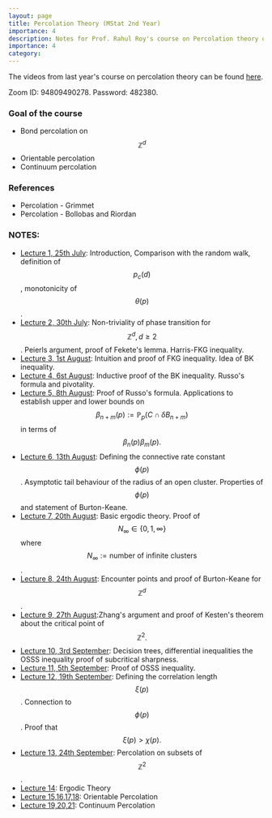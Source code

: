 ```yaml
---
layout: page
title: Percolation Theory (MStat 2nd Year)
importance: 4
description: Notes for Prof. Rahul Roy's course on Percolation theory offered at ISI, Delhi.
importance: 4
category: 
---
```


The videos from last year's course on percolation theory can be found [here](https://youtube.com/playlist?list=PLujNR8hHVus72rcPlcB18zhkwW0tGCjDq&feature=shared).

Zoom ID: 94809490278. Password: 482380.

### Goal of the course
- Bond percolation on $$\mathbb{Z}^d$$
- Orientable percolation
- Continuum percolation

### References 
- Percolation - Grimmet
- Percolation - Bollobas and Riordan
### NOTES:

- [Lecture 1, 25th July](https://ishaan44.github.io/assets/pdf/Lecture1_MS2.pdf): Introduction, Comparison with the random walk, definition of $$p_c(d)$$, monotonicity of $$\theta(p)$$.
- [Lecture 2, 30th July](https://ishaan44.github.io/assets/pdf/Lecture2_MS2.pdf): Non-triviality of phase transition for $$\mathbb{Z}^d, d \geq 2$$. Peierls argument, proof of Fekete's lemma. Harris-FKG inequality. 
- [Lecture 3, 1st August](https://ishaan44.github.io/assets/pdf/Lecture3_MS2.pdf): Intuition and proof of FKG inequality. Idea of BK inequality.
- [Lecture 4, 6st August](https://ishaan44.github.io/assets/pdf/Lecture4_MS2.pdf): Inductive proof of the BK inequality. Russo's formula and pivotality.
- [Lecture 5, 8th August](https://ishaan44.github.io/assets/pdf/Lecture5_MS2.pdf): Proof of Russo's formula. Applications to establish upper and lower bounds on $$\beta_{n+m} 
 (p) := \mathbb{P}_p(C \cap \delta B_{n+m})$$ in terms of $$\beta_{n}(p)\beta_{m}(p).$$
- [Lecture 6, 13th August](https://ishaan44.github.io/assets/pdf/Lecture6_MS2.pdf): Defining the connective rate constant $$\phi(p)$$. Asymptotic tail behaviour of the radius of an open cluster. Properties of $$\phi(p)$$ and statement of Burton-Keane.
- [Lecture 7, 20th August](https://ishaan44.github.io/assets/pdf/Lecture7_MS2.pdf): Basic ergodic theory. Proof of $$N_{\infty} \in \{0,1,\infty\}$$ where $$N_{\infty} := {\text{number of infinite clusters}}$$.
- [Lecture 8, 24th August](https://ishaan44.github.io/assets/pdf/Lecture8_MS2.pdf): Encounter points and proof of Burton-Keane for $$\mathbb{Z}^d$$.
- [Lecture 9, 27th August](https://ishaan44.github.io/assets/pdf/Lecture9_MS2.pdf):Zhang's argument and proof of Kesten's theorem about the critical point of $$\mathbb{Z}^2.$$ 
- [Lecture 10, 3rd September](https://ishaan44.github.io/assets/pdf/Lecture10_MS2.pdf): Decision trees, differential inequalities the OSSS inequality proof of subcritical sharpness. 
- [Lecture 11, 5th September](https://ishaan44.github.io/assets/pdf/Lecture11_MS2.pdf): Proof of OSSS inequality. 
- [Lecture 12, 19th September](https://ishaan44.github.io/assets/pdf/Lecture12_MS2.pdf): Defining the correlation length $$\xi(p)$$. Connection to $$\phi(p)$$. Proof that $$\xi(p) > \chi(p).$$
- [Lecture 13, 24th September](https://ishaan44.github.io/assets/pdf/Lecture13_MS2.pdf): Percolation on subsets of $$\mathbb{Z}^2$$.
- [Lecture 14](https://ishaan44.github.io/assets/pdf/Lecture14-15_MS2.pdf): Ergodic Theory
- [Lecture 15,16,17,18](https://ishaan44.github.io/assets/pdf/Lecture15-18_MS2.pdf): Orientable Percolation
- [Lecture 19,20,21](https://ishaan44.github.io/assets/pdf/Lecture19-21_MS2.pdf): Continuum Percolation